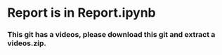 # Report is in Report.ipynb
### This git has a videos, please download this git and extract a videos.zip.
